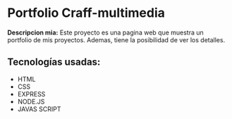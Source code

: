 # Portfolio Craff-multimedia

**Descripcion mia:**
Este proyecto es una pagina web que muestra un portfolio de mis proyectos. Ademas, tiene la posibilidad de ver los detalles. 

## Tecnologías usadas:
- HTML
- CSS
- EXPRESS
- NODE.JS
- JAVAS SCRIPT
